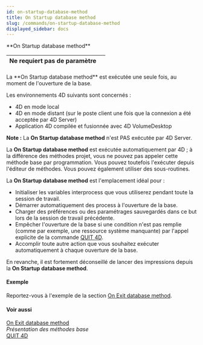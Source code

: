 ```yaml
---
id: on-startup-database-method
title: On Startup database method
slug: /commands/on-startup-database-method
displayed_sidebar: docs
---
```


<!--REF #_command_.On Startup database method.Syntax-->**On Startup database method**<!-- END REF-->
<!--REF #_command_.On Startup database method.Params-->
| Ne requiert pas de paramètre |  |
| --- | --- |

<!-- END REF-->

#### 

<!--REF #_command_.On Startup database method.Summary-->La **On Startup database method** est exécutée une seule fois, au moment de l'ouverture de la base.<!-- END REF-->

Les environnements 4D suivants sont concernés :

* 4D en mode local
* 4D en mode distant (sur le poste client une fois que la connexion a été acceptée par 4D Server)
* Application 4D compilée et fusionnée avec 4D VolumeDesktop

**Note :** La **On Startup database method** n'est PAS exécutée par 4D Server.

La **On Startup database method** est exécutée automatiquement par 4D ; à la différence des méthodes projet, vous ne pouvez pas appeler cette méthode base par programmation. Vous pouvez toutefois l'exécuter depuis l'éditeur de méthodes. Vous pouvez également utiliser des sous-routines. 

La **On Startup database method** est l'emplacement idéal pour :

* Initialiser les variables interprocess que vous utiliserez pendant toute la session de travail.
* Démarrer automatiquement des process à l'ouverture de la base.
* Charger des préférences ou des paramétrages sauvegardés dans ce but lors de la session de travail précédente.
* Empêcher l'ouverture de la base si une condition n'est pas remplie (comme par exemple, une ressource système manquante) par l'appel explicite de la commande [QUIT 4D](quit-4d.md).
* Accomplir toute autre action que vous souhaitez exécuter automatiquement à chaque ouverture de la base.

En revanche, il est fortement déconseillé de lancer des impressions depuis la **On Startup database method**. 

#### Exemple 

Reportez-vous à l'exemple de la section [On Exit database method](on-exit-database-method.md).

#### Voir aussi 

[On Exit database method](on-exit-database-method.md)  
*Présentation des méthodes base*  
[QUIT 4D](quit-4d.md)  